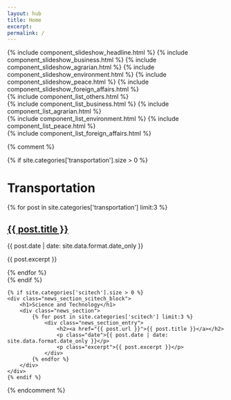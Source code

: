 ```yaml
---
layout: hub
title: Home
excerpt:
permalink: /
---
```


<div class="news_top_container">
    <div class="left_container">
        {% include component_slideshow_headline.html %}
        {% include component_slideshow_business.html %}
        {% include component_slideshow_agrarian.html %}
        {% include component_slideshow_environment.html %}
        {% include component_slideshow_peace.html %}
        {% include component_slideshow_foreign_affairs.html %}
    </div>
    <div class="right_container">
        {% include component_list_others.html %}
    </div>
</div>

<div class="news_section_container">
    {% include component_list_business.html %}
    {% include component_list_agrarian.html %}
</div>

<div class="news_section_container">
    {% include component_list_environment.html %}
    {% include component_list_peace.html %}
</div>

<div class="news_section_container">
    {% include component_list_foreign_affairs.html %}
</div>



{% comment %}
<div id="news_section_vertical_container">
    {% if site.categories['transportation'].size > 0 %}
    <div class="news_section_transport_block">
        <h1>Transportation</h1>
        <div class="news_section">
            {% for post in site.categories['transportation'] limit:3 %}
                <div class="news_section_entry">
                    <h2><a href="{{ post.url }}">{{ post.title }}</a></h2>
                    <p class="date">{{ post.date | date: site.data.format.date_only }}</p>
                    <p class="excerpt">{{ post.excerpt }}</p>
                </div>
            {% endfor %}
        </div>
    </div>
    {% endif %}

    {% if site.categories['scitech'].size > 0 %}
    <div class="news_section_scitech_block">
        <h1>Science and Technology</h1>
        <div class="news_section">
            {% for post in site.categories['scitech'] limit:3 %}
                <div class="news_section_entry">
                    <h2><a href="{{ post.url }}">{{ post.title }}</a></h2>
                    <p class="date">{{ post.date | date: site.data.format.date_only }}</p>
                    <p class="excerpt">{{ post.excerpt }}</p>
                </div>
            {% endfor %}
        </div>
    </div>
    {% endif %}
</div>
{% endcomment %}



<script>
    $(document).ready(function() {
        // Slide index starts at one.
        // This assignment is for offsetting the initial value.
        var headlineSlideIndex = 1;
        var businessSlideIndex = 1;
        var agrarianSlideIndex = 1;
        var environmentSlideIndex = 1;
        var foreignAffairsSlideIndex = 1;
        var peaceProcessSlideIndex = 1;

        currentHeadlineSlide(1);
        currentBusinessSlide(1);
        currentAgrarianSlide(1);
        currentEnvironmentSlide(1);
        currentForeignAffairsSlide(1);
        currentPeaceProcessSlide(1);
    });

    // Argument must be greater than zero.
    function currentHeadlineSlide(n) {
        headlineSlideIndex = n - 1;
        showHeadlineSlides();
    }

    function currentBusinessSlide(n) {
        businessSlideIndex = n - 1;
        showBusinessSlides();
    }

    function currentAgrarianSlide(n) {
        agrarianSlideIndex = n - 1;
        showAgrarianSlides();
    }

    function currentEnvironmentSlide(n) {
        environmentSlideIndex = n - 1;
        showEnvironmentSlides();
    }

    function currentForeignAffairsSlide(n) {
        foreignAffairsSlideIndex = n - 1;
        showForeignAffairsSlides();
    }

    function currentPeaceProcessSlide(n) {
        peaceProcessSlideIndex = n - 1;
        showPeaceProcessSlides();
    }

    function showHeadlineSlides() {
        showSlides("headline_dot", "headline_news_entry", headlineSlideIndex);
    }

    function showBusinessSlides() {
        showSlides("business_dot", "business_news_entry", businessSlideIndex);
    }

    function showAgrarianSlides() {
        showSlides("agrarian_dot", "agrarian_news_entry", agrarianSlideIndex);
    }

    function showEnvironmentSlides() {
        showSlides("environment_dot", "environment_news_entry", environmentSlideIndex);
    }

    function showForeignAffairsSlides() {
        showSlides("foreignaffairs_dot", "foreignaffairs_news_entry", foreignAffairsSlideIndex);
    }

    function showPeaceProcessSlides() {
        showSlides("peaceprocess_dot", "peaceprocess_news_entry", peaceProcessSlideIndex);
    }

    function showSlides(links, entries, index) {
        let i;
        let dots = document.getElementsByClassName(links);
        let slides = document.getElementsByClassName(entries);

        for (i = 0; i < slides.length; i++) {
           slides[i].style.display = "none";
        }
        for (i = 0; i < dots.length; i++) {
            dots[i].className = dots[i].className.replace(" slideshow_active", "");
        }
        slides[index].style.display = "block";
        dots[index].className += " slideshow_active";
    }
</script>
